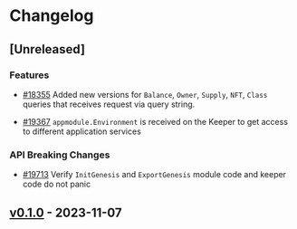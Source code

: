 <!--
Guiding Principles:

Changelogs are for humans, not machines.
There should be an entry for every single version.
The same types of changes should be grouped.
Versions and sections should be linkable.
The latest version comes first.
The release date of each version is displayed.
Mention whether you follow Semantic Versioning.

Usage:

Change log entries are to be added to the Unreleased section under the
appropriate stanza (see below). Each entry should ideally include a tag and
the Github issue reference in the following format:

* (<tag>) [#<issue-number>] Changelog message.

Types of changes (Stanzas):

"Features" for new features.
"Improvements" for changes in existing functionality.
"Deprecated" for soon-to-be removed features.
"Bug Fixes" for any bug fixes.
"API Breaking" for breaking exported APIs used by developers building on SDK.
Ref: https://keepachangelog.com/en/1.0.0/
-->

# Changelog

## [Unreleased]

### Features

* [#18355](https://github.com/cosmos/cosmos-sdk/pull/18355) Added new versions for `Balance`, `Owner`, `Supply`, `NFT`, `Class` queries that receives request via query string.

* [#19367](https://github.com/cosmos/cosmos-sdk/pull/19367) `appmodule.Environment` is received on the Keeper to get access to different application services

### API Breaking Changes

* [#19713](https://github.com/cosmos/cosmos-sdk/pull/19740) Verify `InitGenesis` and `ExportGenesis` module code and keeper code do not panic

## [v0.1.0](https://github.com/cosmos/cosmos-sdk/releases/tag/x/nft/v0.1.0) - 2023-11-07


